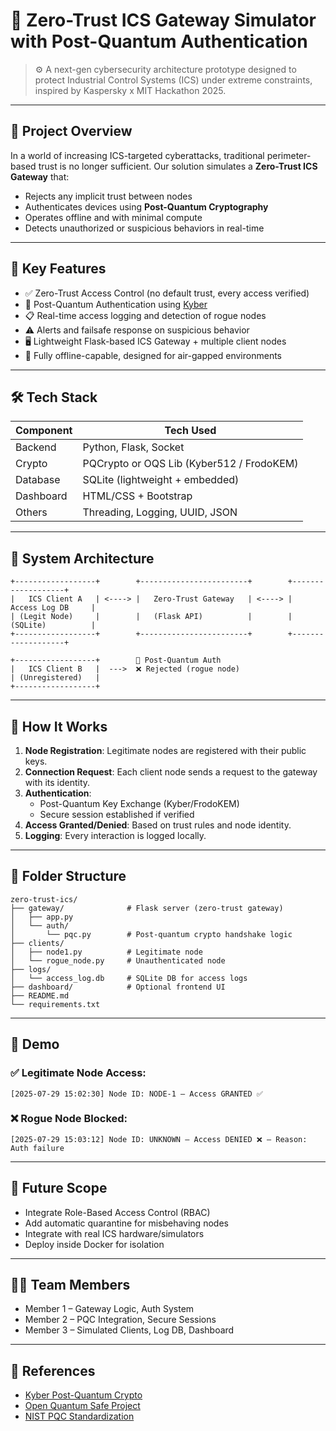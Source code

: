 # 🔐 Zero-Trust ICS Gateway Simulator with Post-Quantum Authentication

> ⚙️ A next-gen cybersecurity architecture prototype designed to protect Industrial Control Systems (ICS) under extreme constraints, inspired by Kaspersky x MIT Hackathon 2025.

---

## 🚀 Project Overview

In a world of increasing ICS-targeted cyberattacks, traditional perimeter-based trust is no longer sufficient. Our solution simulates a **Zero-Trust ICS Gateway** that:
- Rejects any implicit trust between nodes
- Authenticates devices using **Post-Quantum Cryptography**
- Operates offline and with minimal compute
- Detects unauthorized or suspicious behaviors in real-time

---

## 🎯 Key Features

- ✅ Zero-Trust Access Control (no default trust, every access verified)
- 🔐 Post-Quantum Authentication using [Kyber](https://pq-crystals.org/kyber/)
- 📋 Real-time access logging and detection of rogue nodes
- ⚠️ Alerts and failsafe response on suspicious behavior
- 🖥️ Lightweight Flask-based ICS Gateway + multiple client nodes
- 💾 Fully offline-capable, designed for air-gapped environments

---

## 🛠️ Tech Stack

| Component | Tech Used |
|----------|------------|
| Backend  | Python, Flask, Socket |
| Crypto   | PQCrypto or OQS Lib (Kyber512 / FrodoKEM) |
| Database | SQLite (lightweight + embedded) |
| Dashboard | HTML/CSS + Bootstrap |
| Others   | Threading, Logging, UUID, JSON |

---

## 🧱 System Architecture

```
+------------------+        +------------------------+        +-------------------+
|   ICS Client A   | <----> |   Zero-Trust Gateway   | <----> |  Access Log DB     |
| (Legit Node)     |        |   (Flask API)          |        |  (SQLite)          |
+------------------+        +------------------------+        +-------------------+

+------------------+        🔐 Post-Quantum Auth
|   ICS Client B   |  --->  ❌ Rejected (rogue node)
| (Unregistered)   | 
+------------------+
```

---

## 🧪 How It Works

1. **Node Registration**: Legitimate nodes are registered with their public keys.
2. **Connection Request**: Each client node sends a request to the gateway with its identity.
3. **Authentication**:
   - Post-Quantum Key Exchange (Kyber/FrodoKEM)
   - Secure session established if verified
4. **Access Granted/Denied**: Based on trust rules and node identity.
5. **Logging**: Every interaction is logged locally.

---

## 🧩 Folder Structure

```
zero-trust-ics/
├── gateway/              # Flask server (zero-trust gateway)
│   ├── app.py
│   └── auth/
│       └── pqc.py        # Post-quantum crypto handshake logic
├── clients/
│   ├── node1.py          # Legitimate node
│   └── rogue_node.py     # Unauthenticated node
├── logs/
│   └── access_log.db     # SQLite DB for access logs
├── dashboard/            # Optional frontend UI
├── README.md
└── requirements.txt
```

---

## 🚦 Demo

### ✅ Legitimate Node Access:
```
[2025-07-29 15:02:30] Node ID: NODE-1 — Access GRANTED ✅
```

### ❌ Rogue Node Blocked:
```
[2025-07-29 15:03:12] Node ID: UNKNOWN — Access DENIED ❌ — Reason: Auth failure
```

---

## 📌 Future Scope

- Integrate Role-Based Access Control (RBAC)
- Add automatic quarantine for misbehaving nodes
- Integrate with real ICS hardware/simulators
- Deploy inside Docker for isolation

---

## 👨‍💻 Team Members

- Member 1 – Gateway Logic, Auth System  
- Member 2 – PQC Integration, Secure Sessions  
- Member 3 – Simulated Clients, Log DB, Dashboard  

---

## 📝 References

- [Kyber Post-Quantum Crypto](https://pq-crystals.org/kyber/)
- [Open Quantum Safe Project](https://openquantumsafe.org/)
- [NIST PQC Standardization](https://csrc.nist.gov/projects/post-quantum-cryptography)